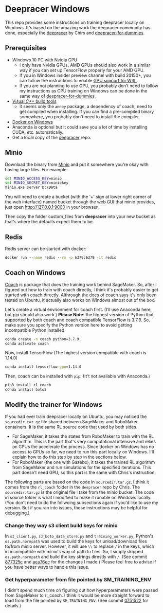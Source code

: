 # Deepracer Windows
This repo provides some instructions on training deepracer locally on Windows. It's based on the amazing work the deepracer community has done, especially the [deepracer](https://github.com/aws-deepracer-community/deepracer) by Chirs and [deepracer-for-dummies](https://github.com/aws-deepracer-community/deepracer-for-dummies).

## Prerequisites
- Windows 10 PC with Nvidia GPU 
  - I only have Nvidia GPUs. AMD GPUs should also work in a similar way if you can set up TensorFlow properly for your AMD GPU. 
  - If you in Windows insider preview channel with build 20150+, you can follow the instructions to enable [GPU support for WSL](https://docs.microsoft.com/en-us/windows/win32/direct3d12/gpu-cuda-in-wsl).
  - If you are not planning to use GPU, you probably don't need to follow my instructions as CPU training on Windows can be done in the same way of [deepracer-for-dummies](https://github.com/aws-deepracer-community/deepracer-for-dummies).
- [Visual C++ build tools](https://visualstudio.microsoft.com/visual-cpp-build-tools/)
  - It seems only the ```annoy``` package, a dependency of coach, need to get compiled when installing. If you can find a pre-compiled binary somewhere, you probably don't need to install the compiler. 
- [Docker on Windows](https://www.docker.com/products/docker-desktop)
- Anaconda is optional but it could save you a lot of time by installing CUDA, etc. automatically.
- Get a local copy of the [deepracer](https://github.com/aws-deepracer-community/deepracer) repo.

## Minio
Download the binary from [Minio](https://min.io/download#/windows) and put it somewhere you're okay with having large files. For example:
```cmd
set MINIO_ACCESS_KEY=minio
set MINIO_SECRET_KEY=miniokey
minio.exe server D:\Data
```

You will need to create a bucket (with the '+' sign at lower right corner of the web interface) named bucket through the web GUI that minio provides, just open http://127.0.0.1:9000 in your browser.

Then copy the folder custom_files from **deepracer** into your new bucket as that's where the defaults expect them to be.

## Redis
Redis server can be started with docker:
```cmd
docker run --name redis --rm -p 6379:6379 -it redis
```

## Coach on Windows
[Coach](https://nervanasystems.github.io/coach/) is package that does the training work behind SageMaker. So, after I figured out how to train with coach directly, I think it's probably easier to get started with coach directly. Althrough the docs of coach says it's only been tested on Ubuntu, it actually also works on Windows almost out of the box. 

Let's create a virtual envrionment for coach first. (I'll use Anaconda here, but pip should also work.) **Please Note:** the highest version of Python that supported by both coach and coach compatible TensorFlow is 3.7.9. So, make sure you specify the Python version here to avoid getting incompatible Python installed. 
```cmd
conda create -n coach python=3.7.9
conda activate coach
```

Now, install TensorFlow (The highest version compatible with coach is 1.14.0)
```cmd
conda install tensorflow-gpu=1.14.0
```

Then, coach can be installed with ```pip```. (It't not available with Anaconda.)
```cmd
pip3 install rl_coach
conda install boto3
```

## Modify the trainer for Windows
If you had ever train deepracer locally on Ubuntu, you may noticed the ```sourcedir.tar.gz``` file shared between SageMaker and RoboMaker containers. It is the same RL source code that used by both sides. 
- For SageMaker, it takes the states from RoboMaker to train with the RL algorithm. This is the part that's very computational intensive and relies on GPUs the accelerate the process. Since docker on Windows has no access to GPUs so far, we need to run this part locally on Windows. I'll explain how to do this step by step in the sections below. 
- For RoboMaker (the one with Gazebo), it takes the trained RL algorithm from SageMaker and run simulations for the specified iterations. This part doesn't need GPU, so this part is the same with Chris's instruction. 

The following parts are based on the code in ```sourcedir.tar.gz```. I think it comes from the ```rl_coach``` folder in the ```deepracer``` repo by Chris. The ```sourcedir.tar.gz``` is the original file I take from the minio bucket. The code in source folder is what I modified to make it runable on Windows locally. (You don't need to do the follwoing subsections again if you'd like to use my version. But if you ran into issues, these instructions may be helpful for debugging.)

### Change they way s3 client build keys for minio
In ```s3_client.py```, ```s3_boto_data_store.py``` and ```training_worker.py```, Python's ```os.path.normpath``` was used to build the keys for unload/download files to/from minio server. However, it will use ```\\``` to replace ```/``` in the keys, which in incompatible with minio's way of path to files. So, I simply skipped ```os.path.normpath``` and build the key strings direstly with ```/```. (See commit [877325c](https://github.com/PhoenixDai/deepracer-windows/commit/877325c8a7389b210c7b9fe0f2c2b55bf009de67) and [aea76ec](https://github.com/PhoenixDai/deepracer-windows/commit/aea76ec2875caed9ee9596fc21d8113768998af9) for the changes I made.) Please feel free to advise if you have better ways to handle this issue. 

### Get hyperparameter from file pointed by SM_TRAINING_ENV
I didn't spend much time on figuring out how hyperparameters were passed from SageMaker to rl_coach. I think it would be more straight forward to load from the file pointed by ```SM_TRAINING_ENV```. (See commit [0751522](https://github.com/PhoenixDai/deepracer-windows/commit/0751522717a48ba080211143802316469a925a0f) for details.)

